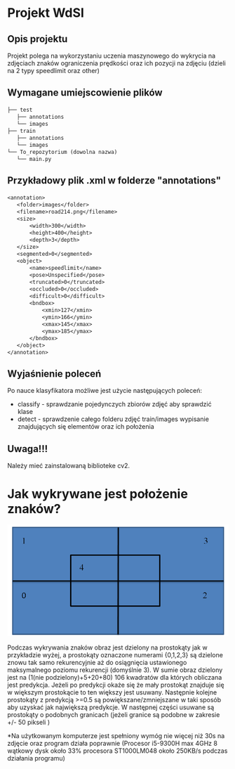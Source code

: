 # Projekt WdSI

## Opis projektu
Projekt polega na wykorzystaniu uczenia maszynowego do wykrycia na zdjęciach znaków ograniczenia prędkości oraz ich pozycji na zdjęciu (dzieli na 2 typy speedlimit oraz other)
## Wymagane umiejscowienie plików

```
├── test
   ├── annotations
   └── images
├── train
   ├── annotations
   └── images
└── To_repozytorium (dowolna nazwa)
   └── main.py
```
## Przykładowy plik .xml w folderze "annotations"
```
<annotation>
   <folder>images</folder>
   <filename>road214.png</filename>
   <size>
       <width>300</width>
       <height>400</height>
       <depth>3</depth>
   </size>
   <segmented>0</segmented>
   <object>
       <name>speedlimit</name>
       <pose>Unspecified</pose>
       <truncated>0</truncated>
       <occluded>0</occluded>
       <difficult>0</difficult>
       <bndbox>
           <xmin>127</xmin>
           <ymin>166</ymin>
           <xmax>145</xmax>
           <ymax>185</ymax>
       </bndbox>
   </object>
</annotation>
```
## Wyjaśnienie poleceń
Po nauce klasyfikatora możliwe jest użycie następujących poleceń:
* classify - sprawdzanie pojedynczych zbiorów zdjęć aby sprawdzić klase 
* detect - sprawdzenie całego folderu zdjęć train/images wypisanie znajdujących się elementów oraz ich położenia 
## Uwaga!!!
Należy mieć zainstalowaną biblioteke cv2.
# Jak wykrywane jest położenie znaków?
![Podział](Podzial.png)

Podczas wykrywania znaków obraz jest dzielony na prostokąty jak w przykładzie wyżej, a prostokąty oznaczone numerami {0,1,2,3} są dzielone znowu tak samo rekurencyjnie aż do osiągnięcia ustawionego maksymalnego poziomu rekurencji (domyślnie 3).
W sumie obraz dzielony jest na (1(nie podzielony)+5+20+80) 106 kwadratów dla których obliczana jest predykcja. Jeżeli po predykcji okaże się że mały prostokąt znajduje się w większym prostokącie to ten większy jest usuwany. Następnie kolejne prostokąty z predykcją >=0.5 są powiększane/zmniejszane w taki sposób aby uzyskać jak największą predykcje. W następnej części usuwane są prostokąty o podobnych granicach (jeżeli granice są podobne w zakresie +/- 50 pikseli )

*Na użytkowanym komputerze jest spełniony wymóg nie więcej niż 30s na zdjęcie oraz program działa poprawnie 
(Procesor i5-9300H max 4GHz 8 wątkowy dysk około 33% procesora ST1000LM048 około 250KB/s podczas działania programu)
